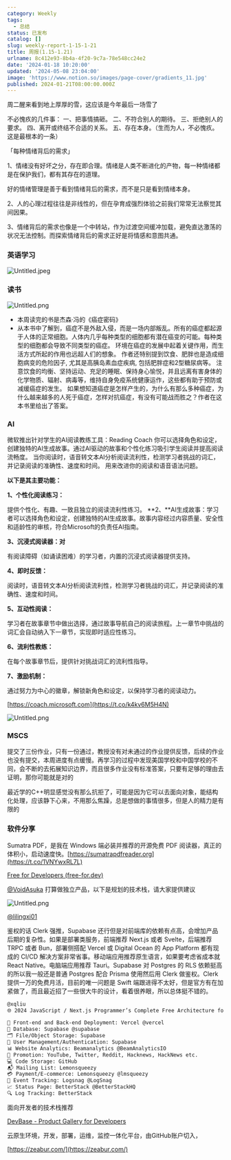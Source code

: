 ```yaml
---
category: Weekly
tags:
  - 总结
status: 已发布
catalog: []
slug: weekly-report-1-15-1-21
title: 周报(1.15-1.21)
urlname: 8c412e93-8b4a-4f20-9c7a-78e548cc24e2
date: '2024-01-18 10:20:00'
updated: '2024-05-08 23:04:00'
image: 'https://www.notion.so/images/page-cover/gradients_11.jpg'
published: 2024-01-21T08:00:00.000Z
---
```


周二醒来看到地上厚厚的雪，这应该是今年最后一场雪了


不必愧疚的几件事：
一、把事情搞砸。
二、不符合别人的期待。
三、拒绝别人的要求。
四、离开或终结不合适的关系。
五、存在本身。（生而为人，不必愧疚。这是最根本的一条）


「每种情绪背后的需求」


1、情绪没有好坏之分，存在即合理。情绪是人类不断进化的产物，每一种情绪都是在保护我们，都有其存在的道理。


好的情绪管理是善于看到情绪背后的需求，而不是只是看到情绪本身。


2、人的心理过程往往是非线性的，但在孕育成强烈体验之前我们常常无法察觉其间因果。


3、情绪背后的需求也像是一个中转站，作为过渡空间缓冲加载，避免直达激荡的状况无法控制。而探索情绪背后的需求正好是将情感和意图共通。


### 英语学习


![Untitled.jpeg](https://prod-files-secure.s3.us-west-2.amazonaws.com/5d24fe63-e567-4804-86f9-9fdc62e13082/faec46dc-9da5-4799-b905-c316418f1168/Untitled.jpeg?X-Amz-Algorithm=AWS4-HMAC-SHA256&X-Amz-Content-Sha256=UNSIGNED-PAYLOAD&X-Amz-Credential=ASIAZI2LB466ZAFLW4LE%2F20250415%2Fus-west-2%2Fs3%2Faws4_request&X-Amz-Date=20250415T213504Z&X-Amz-Expires=3600&X-Amz-Security-Token=IQoJb3JpZ2luX2VjEKv%2F%2F%2F%2F%2F%2F%2F%2F%2F%2FwEaCXVzLXdlc3QtMiJGMEQCIEi9GrbRUEzL2Zj2BBbOTUKwL83zESsk%2FkmwCve5KPiQAiBd2mPqv%2BE89ZWuIJNlm7xx%2FNsBVxhh7Iq68oMrC0JwKCr%2FAwg0EAAaDDYzNzQyMzE4MzgwNSIMPjKq%2B0qGDwTcI42dKtwD4JMtNjgznrBkqs13X%2Bdz%2BEMg90NICitVepHousHsfuc75CVu1koSTthND%2Fhozxl42kmU0KxWDRmOV6z3iECGEKearEJim8OR1QRW1D5tZdn%2BfPEAoRLGayavnuxOoIEWF2uD0F%2BbR0BaBcP4DleLCI14oKNLENseNnTFIB8m15jdoRI2zIoce5vQmpRegzsojaDO3L0%2B%2FGxzj3k%2FIUXgI6xKoFbscbr%2B6Eh5pYMKAQtAiA%2B%2F6fLBMm98lKPrMJc08pKHB1GOCVGKHkQkhbaWd4MRVAekeTiFo%2FzD%2FbpXhsbK1r5Qv4Wyp2%2BAlKNvMw9TC1u2sLPcpxnq3UBTDVL5LkqFM0y04x4Zr9peX8Smdp6%2Bcm%2B6USUnQ2iiEaSCqn3zEcerKw5I4VHNTM4%2FrjWEy0Pcrs%2BTaIXW3d%2Bd2sd9l1jZgJO5Xc0cNFmWVS9eZq1GeJLG54XG%2FwkB05H0AOxzz35o%2BiFzinCKX%2FV11HDpDxSYS%2BaUbiGa0And0q5RhPXNgZYyvBQJkD8bH7S%2FXJnDuzAgiBwG5HIUNRc3IdG3eQqMvOXQIyiE%2Bw7vankP3yZqtY%2FQ8Rzk0yc597LAi%2B3jhkycWPnh94jyr5nr6Z2y%2BrauwmoNZP1BSTDPZQkwvdT6vwY6pgFmopVqMvv1F4f5K7HEGQdv616MxLtXZljkxKoX5R%2BaBsWoa3hgsUS1z3uvlqwrDoC%2BsONwjF8gNu3gEpv%2BKaAoejXTb612jng%2F7EYhMbKa7nWlV8j9w1oDs82ojnVC33uI2QDx2B463Exo5nhVGPR%2B7W8v5mwyykWxftxbxa7IDAMtV7O8bYL%2FN3KgV08puyKfKwohFEGG1o5l4GoGSMBRajUc9sKM&X-Amz-Signature=524ff915895ac07d70f76ffa87dd6f4a58fc0c9ac0ae34b02d8ecb18a82163ec&X-Amz-SignedHeaders=host&x-id=GetObject)


### 读书


![Untitled.png](https://prod-files-secure.s3.us-west-2.amazonaws.com/5d24fe63-e567-4804-86f9-9fdc62e13082/08aff459-da99-4ed5-87c6-1f4c95b62ac3/Untitled.png?X-Amz-Algorithm=AWS4-HMAC-SHA256&X-Amz-Content-Sha256=UNSIGNED-PAYLOAD&X-Amz-Credential=ASIAZI2LB466ZAFLW4LE%2F20250415%2Fus-west-2%2Fs3%2Faws4_request&X-Amz-Date=20250415T213504Z&X-Amz-Expires=3600&X-Amz-Security-Token=IQoJb3JpZ2luX2VjEKv%2F%2F%2F%2F%2F%2F%2F%2F%2F%2FwEaCXVzLXdlc3QtMiJGMEQCIEi9GrbRUEzL2Zj2BBbOTUKwL83zESsk%2FkmwCve5KPiQAiBd2mPqv%2BE89ZWuIJNlm7xx%2FNsBVxhh7Iq68oMrC0JwKCr%2FAwg0EAAaDDYzNzQyMzE4MzgwNSIMPjKq%2B0qGDwTcI42dKtwD4JMtNjgznrBkqs13X%2Bdz%2BEMg90NICitVepHousHsfuc75CVu1koSTthND%2Fhozxl42kmU0KxWDRmOV6z3iECGEKearEJim8OR1QRW1D5tZdn%2BfPEAoRLGayavnuxOoIEWF2uD0F%2BbR0BaBcP4DleLCI14oKNLENseNnTFIB8m15jdoRI2zIoce5vQmpRegzsojaDO3L0%2B%2FGxzj3k%2FIUXgI6xKoFbscbr%2B6Eh5pYMKAQtAiA%2B%2F6fLBMm98lKPrMJc08pKHB1GOCVGKHkQkhbaWd4MRVAekeTiFo%2FzD%2FbpXhsbK1r5Qv4Wyp2%2BAlKNvMw9TC1u2sLPcpxnq3UBTDVL5LkqFM0y04x4Zr9peX8Smdp6%2Bcm%2B6USUnQ2iiEaSCqn3zEcerKw5I4VHNTM4%2FrjWEy0Pcrs%2BTaIXW3d%2Bd2sd9l1jZgJO5Xc0cNFmWVS9eZq1GeJLG54XG%2FwkB05H0AOxzz35o%2BiFzinCKX%2FV11HDpDxSYS%2BaUbiGa0And0q5RhPXNgZYyvBQJkD8bH7S%2FXJnDuzAgiBwG5HIUNRc3IdG3eQqMvOXQIyiE%2Bw7vankP3yZqtY%2FQ8Rzk0yc597LAi%2B3jhkycWPnh94jyr5nr6Z2y%2BrauwmoNZP1BSTDPZQkwvdT6vwY6pgFmopVqMvv1F4f5K7HEGQdv616MxLtXZljkxKoX5R%2BaBsWoa3hgsUS1z3uvlqwrDoC%2BsONwjF8gNu3gEpv%2BKaAoejXTb612jng%2F7EYhMbKa7nWlV8j9w1oDs82ojnVC33uI2QDx2B463Exo5nhVGPR%2B7W8v5mwyykWxftxbxa7IDAMtV7O8bYL%2FN3KgV08puyKfKwohFEGG1o5l4GoGSMBRajUc9sKM&X-Amz-Signature=49c9094a9873ebd515b1451f8cc2852cb8cf3e429f9e0dabf71b5d99f4556431&X-Amz-SignedHeaders=host&x-id=GetObject)

- 本周读完的书是杰森·冯的《癌症密码》
- 从本书中了解到，癌症不是外敌入侵，而是一场内部叛乱。所有的癌症都起源于人体的正常细胞。人体内几乎每种类型的细胞都有潜在癌变的可能。每种类型的细胞都会导致不同类型的癌症。
环境在癌症的发展中起着关键作用，而生活方式所起的作用也远超人们的想象。
作者还特别提到饮食、肥胖也是造成细胞病变的危险因子, 尤其是高胰岛素血症疾病, 包括肥胖症和2型糖尿病等。
注意饮食的均衡、坚持运动、充足的睡眠、保持身心愉悦，并且远离有害身体的化学物质、辐射、病毒等，维持自身免疫系统健康运作，这些都有助于预防或减缓癌症的发生。
如果想知道癌症是怎样产生的，为什么有那么多种癌症，为什么越来越多的人死于癌症，怎样对抗癌症，有没有可能战而胜之？作者在这本书里给出了答案。

### AI


微软推出针对学生的AI阅读教练工具：Reading Coach
你可以选择角色和设定，创建独特的AI生成故事。通过AI驱动的故事和个性化练习吸引学生阅读并提高阅读流畅度。
当你阅读时，语音转文本AI分析阅读流利性，检测学习者挑战的词汇，并记录阅读的准确性、速度和时间。
用来改进你的阅读和语音语法问题。


**以下是其主要功能：**


**1、个性化阅读练习：**


提供个性化、有趣、一致且独立的阅读流利性练习。
**2、**AI生成故事：学习者可以选择角色和设定，创建独特的AI生成故事。故事内容经过内容质量、安全性和适龄性的审核，符合Microsoft的负责任AI指南。


**3、沉浸式阅读器：对**


有阅读障碍（如诵读困难）的学习者，内置的沉浸式阅读器提供支持。


**4、即时反馈：**


阅读时，语音转文本AI分析阅读流利性，检测学习者挑战的词汇，并记录阅读的准确性、速度和时间。


**5、互动性阅读：**


学习者在故事章节中做出选择，通过故事导航自己的阅读旅程。上一章节中挑战的词汇会自动纳入下一章节，实现即时适应性练习。


**6、流利性教练：**


在每个故事章节后，提供针对挑战词汇的流利性指导。


**7、激励机制：**


通过努力为中心的徽章，解锁新角色和设定，以保持学习者的阅读动力。


[https://coach.microsoft.com](https://t.co/k4kv6M5H4N)


![Untitled.png](https://prod-files-secure.s3.us-west-2.amazonaws.com/5d24fe63-e567-4804-86f9-9fdc62e13082/8f53d036-0cfc-469d-a837-f15107675ae4/Untitled.png?X-Amz-Algorithm=AWS4-HMAC-SHA256&X-Amz-Content-Sha256=UNSIGNED-PAYLOAD&X-Amz-Credential=ASIAZI2LB466ZAFLW4LE%2F20250415%2Fus-west-2%2Fs3%2Faws4_request&X-Amz-Date=20250415T213504Z&X-Amz-Expires=3600&X-Amz-Security-Token=IQoJb3JpZ2luX2VjEKv%2F%2F%2F%2F%2F%2F%2F%2F%2F%2FwEaCXVzLXdlc3QtMiJGMEQCIEi9GrbRUEzL2Zj2BBbOTUKwL83zESsk%2FkmwCve5KPiQAiBd2mPqv%2BE89ZWuIJNlm7xx%2FNsBVxhh7Iq68oMrC0JwKCr%2FAwg0EAAaDDYzNzQyMzE4MzgwNSIMPjKq%2B0qGDwTcI42dKtwD4JMtNjgznrBkqs13X%2Bdz%2BEMg90NICitVepHousHsfuc75CVu1koSTthND%2Fhozxl42kmU0KxWDRmOV6z3iECGEKearEJim8OR1QRW1D5tZdn%2BfPEAoRLGayavnuxOoIEWF2uD0F%2BbR0BaBcP4DleLCI14oKNLENseNnTFIB8m15jdoRI2zIoce5vQmpRegzsojaDO3L0%2B%2FGxzj3k%2FIUXgI6xKoFbscbr%2B6Eh5pYMKAQtAiA%2B%2F6fLBMm98lKPrMJc08pKHB1GOCVGKHkQkhbaWd4MRVAekeTiFo%2FzD%2FbpXhsbK1r5Qv4Wyp2%2BAlKNvMw9TC1u2sLPcpxnq3UBTDVL5LkqFM0y04x4Zr9peX8Smdp6%2Bcm%2B6USUnQ2iiEaSCqn3zEcerKw5I4VHNTM4%2FrjWEy0Pcrs%2BTaIXW3d%2Bd2sd9l1jZgJO5Xc0cNFmWVS9eZq1GeJLG54XG%2FwkB05H0AOxzz35o%2BiFzinCKX%2FV11HDpDxSYS%2BaUbiGa0And0q5RhPXNgZYyvBQJkD8bH7S%2FXJnDuzAgiBwG5HIUNRc3IdG3eQqMvOXQIyiE%2Bw7vankP3yZqtY%2FQ8Rzk0yc597LAi%2B3jhkycWPnh94jyr5nr6Z2y%2BrauwmoNZP1BSTDPZQkwvdT6vwY6pgFmopVqMvv1F4f5K7HEGQdv616MxLtXZljkxKoX5R%2BaBsWoa3hgsUS1z3uvlqwrDoC%2BsONwjF8gNu3gEpv%2BKaAoejXTb612jng%2F7EYhMbKa7nWlV8j9w1oDs82ojnVC33uI2QDx2B463Exo5nhVGPR%2B7W8v5mwyykWxftxbxa7IDAMtV7O8bYL%2FN3KgV08puyKfKwohFEGG1o5l4GoGSMBRajUc9sKM&X-Amz-Signature=004690c5ce16caab0bd8540d450937d329cc155aa2fe3b11c264d510cadae2e8&X-Amz-SignedHeaders=host&x-id=GetObject)


### MSCS


提交了三份作业，只有一份通过，教授没有对未通过的作业提供反馈，后续的作业也没有提交，本周进度有点缓慢。再学习的过程中发现美国学校和中国学校的不同，会不断的去拓展知识边界，而且很多作业没有标准答案，只要有足够的理由去证明，那你可能就是对的


最近学的C++明显感觉没有那么抗拒了，可能是因为它可以去面向对象，能结构化处理，应该静下心来，不用那么焦躁，总是想做的事情很多，但是人的精力是有限的


### 软件分享


Sumatra PDF，是我在 Windows 端必装并推荐的开源免费 PDF 阅读器，真正的体积小，启动速度快。[https://sumatrapdfreader.org](https://t.co/1VNYwxRL7L)


[Free for Developers (free-for.dev)](https://free-for.dev/#/)


[@VoidAsuka](https://twitter.com/VoidAsuka) 打算做独立产品，以下是规划的技术栈，请大家提供建议


![Untitled.png](https://prod-files-secure.s3.us-west-2.amazonaws.com/5d24fe63-e567-4804-86f9-9fdc62e13082/93561a3c-b2bc-4a43-bbc5-67e3f740ed5e/Untitled.png?X-Amz-Algorithm=AWS4-HMAC-SHA256&X-Amz-Content-Sha256=UNSIGNED-PAYLOAD&X-Amz-Credential=ASIAZI2LB466ZAFLW4LE%2F20250415%2Fus-west-2%2Fs3%2Faws4_request&X-Amz-Date=20250415T213504Z&X-Amz-Expires=3600&X-Amz-Security-Token=IQoJb3JpZ2luX2VjEKv%2F%2F%2F%2F%2F%2F%2F%2F%2F%2FwEaCXVzLXdlc3QtMiJGMEQCIEi9GrbRUEzL2Zj2BBbOTUKwL83zESsk%2FkmwCve5KPiQAiBd2mPqv%2BE89ZWuIJNlm7xx%2FNsBVxhh7Iq68oMrC0JwKCr%2FAwg0EAAaDDYzNzQyMzE4MzgwNSIMPjKq%2B0qGDwTcI42dKtwD4JMtNjgznrBkqs13X%2Bdz%2BEMg90NICitVepHousHsfuc75CVu1koSTthND%2Fhozxl42kmU0KxWDRmOV6z3iECGEKearEJim8OR1QRW1D5tZdn%2BfPEAoRLGayavnuxOoIEWF2uD0F%2BbR0BaBcP4DleLCI14oKNLENseNnTFIB8m15jdoRI2zIoce5vQmpRegzsojaDO3L0%2B%2FGxzj3k%2FIUXgI6xKoFbscbr%2B6Eh5pYMKAQtAiA%2B%2F6fLBMm98lKPrMJc08pKHB1GOCVGKHkQkhbaWd4MRVAekeTiFo%2FzD%2FbpXhsbK1r5Qv4Wyp2%2BAlKNvMw9TC1u2sLPcpxnq3UBTDVL5LkqFM0y04x4Zr9peX8Smdp6%2Bcm%2B6USUnQ2iiEaSCqn3zEcerKw5I4VHNTM4%2FrjWEy0Pcrs%2BTaIXW3d%2Bd2sd9l1jZgJO5Xc0cNFmWVS9eZq1GeJLG54XG%2FwkB05H0AOxzz35o%2BiFzinCKX%2FV11HDpDxSYS%2BaUbiGa0And0q5RhPXNgZYyvBQJkD8bH7S%2FXJnDuzAgiBwG5HIUNRc3IdG3eQqMvOXQIyiE%2Bw7vankP3yZqtY%2FQ8Rzk0yc597LAi%2B3jhkycWPnh94jyr5nr6Z2y%2BrauwmoNZP1BSTDPZQkwvdT6vwY6pgFmopVqMvv1F4f5K7HEGQdv616MxLtXZljkxKoX5R%2BaBsWoa3hgsUS1z3uvlqwrDoC%2BsONwjF8gNu3gEpv%2BKaAoejXTb612jng%2F7EYhMbKa7nWlV8j9w1oDs82ojnVC33uI2QDx2B463Exo5nhVGPR%2B7W8v5mwyykWxftxbxa7IDAMtV7O8bYL%2FN3KgV08puyKfKwohFEGG1o5l4GoGSMBRajUc9sKM&X-Amz-Signature=915111212907abfa34ca888d1e029de7e5c3d313152dd9b63d5818313ac92def&X-Amz-SignedHeaders=host&x-id=GetObject)


[@lilingxi01](https://twitter.com/lilingxi01)


鉴权的话 Clerk 强推，Supabase 还行但是对前端库的依赖有点高，会增加产品后期的复杂性。如果是部署类服务，前端推荐 Next.js 或者 Svelte，后端推荐 TRPC 或者 Bun，部署侧搭配 Vercel 或 Digital Ocean 的 App Platform 都有现成的 CI/CD 解决方案非常省事。移动端应用推荐原生语言，如果要考虑省成本就 React Native。电脑端应用推荐 Tauri。Supabase 对 Postgres 的 RLS 依赖挺高的所以我一般还是普通 Postgres 配合 Prisma 使用然后用 Clerk 做鉴权。Clerk 提供一万的免费月活，目前的唯一问题是 Swift 端跟进得不太好，但是官方有在加紧做了，而且最近招了一些很大牛的设计，看着很养眼，所以总体挺不错的。


```markdown
@xqliu
🌐 2024 JavaScript / Next.js Programmer’s Complete Free Architecture for solo entrepreneur:

🔧 Front-end and Back-end Deployment: Vercel @vercel
💾 Database: Supabase @supabase
🗂️ File/Object Storage: Supabase
👥 User Management/Authentication: Supabase
📊 Website Analytics: Beamanalytics @BeamAnalyticsIO
📣 Promotion: YouTube, Twitter, Reddit, Hacknews, HackNews etc. 
💻 Code Storage: GitHub
📬 Mailing List: Lemonsqueezy
💳 Payment/E-commerce: Lemonsqueezy @lmsqueezy
📌 Event Tracking: Logsnag @LogSnag
📈 Status Page: BetterStack @BetterStackHQ
🔍 Log Tracking: BetterStack
```


面向开发者的技术栈推荐


[DevBase - Product Gallery for Developers](https://devbase.fyi/)


云原生环境，开发，部署，运维，监控一体化平台，由GitHub账户切入，


[https://zeabur.com/](https://zeabur.com/)


